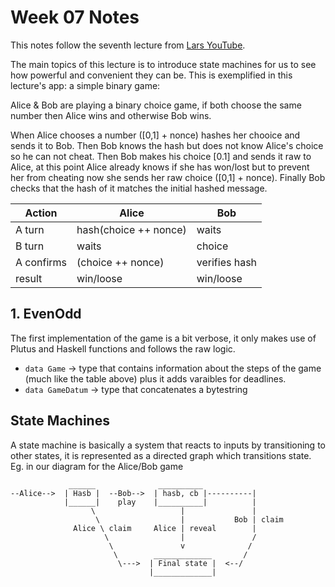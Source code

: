 # Week 07 Notes

This notes follow the seventh lecture from [Lars YouTube](https://www.youtube.com/watch?v=oJupInqvJUI&t=839s). 

The main topics of this lecture is to introduce state machines for us to see how powerful and convenient they can be. This is exemplified in this lecture's app: a simple binary game:

Alice & Bob are playing a binary choice game, if both choose the same number then Alice wins and otherwise Bob wins.

When Alice chooses a number ([0,1] + nonce) hashes her chooice and sends it to Bob. Then Bob knows the hash but does not know Alice's choice so he can not cheat. Then Bob makes his choice [0.1] and sends it raw to Alice, at this point Alice already knows if she has won/lost but to prevent her from cheating now she sends her raw choice ([0,1] + nonce). Finally Bob checks that the hash of it matches the initial hashed message. 

| Action | Alice | Bob |
| --- | --- | --- |
| A turn | hash(choice ++ nonce) | waits |
| B turn | waits | choice |
| A confirms | (choice ++ nonce) | verifies hash |
| result | win/loose | win/loose |

## 1. EvenOdd

The first implementation of the game is a bit verbose, it only makes use of Plutus and Haskell functions and follows the raw logic.

- `data Game` -> type that contains information about the steps of the game (much like the table above) plus it adds varaibles for deadlines.
- `data GameDatum` -> type that concatenates a bytestring 

## State Machines

A state machine is basically a system that reacts to inputs by transitioning to other states, it is represented as a directed graph which transitions state. Eg. in our diagram for the Alice/Bob game

```
             ______              __________
--Alice-->  | Hasb |  --Bob-->  | hasb, cb |----------|
            |______|    play    |__________|          |
                  \                   |               |
                   \                  |           Bob | claim
              Alice \ claim     Alice | reveal        |
                     \                |               /
                      \               v              /
                       \        _____________       /
                        \--->  | Final state |  <--/
                               |_____________|

```                               
